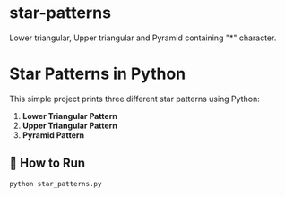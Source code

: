 # star-patterns
Lower triangular, Upper triangular and Pyramid containing "*" character. 
# Star Patterns in Python

This simple project prints three different star patterns using Python:

1. **Lower Triangular Pattern**
2. **Upper Triangular Pattern**
3. **Pyramid Pattern**

## 🔧 How to Run

```bash
python star_patterns.py
